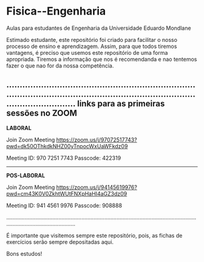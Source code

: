 # Fisica--Engenharia
Aulas para estudantes de Engenharia da Universidade Eduardo Mondlane

Estimado estudante, este repositório foi criado para facilitar o nosso processo de ensino e aprendizagem. Assim, para que todos tiremos vantagens, é preciso que usemos este repositório de uma forma apropriada. Tiremos a informação que nos é recomendanda e nao tentemos fazer o que nao for da nossa competência.

........................................................................................................................................................................
**links para  as primeiras sessões no ZOOM**
-----------------------------------------------------------------------------------------------------------------------------------------------------------------------

**LABORAL**

Join Zoom Meeting
https://zoom.us/j/97072517743?pwd=dk50OThkdkNHZ00yTnpocWxUaWFkdz09

Meeting ID: 970 7251 7743
Passcode: 422319

---------------------------------------------------------------------------------------------------------------------------------------------------------------------------

**POS-LABORAL**

Join Zoom Meeting
https://zoom.us/j/94145619976?pwd=cm43K0V0ZkhtWUtFNXpHaHI4aGZ3dz09

Meeting ID: 941 4561 9976
Passcode: 908888

.........................................................................................................................................................................

É importante que visitemos sempre este repositório, pois,  as fichas de exercícios serão sempre depositadas aqui.


Bons estudos!
